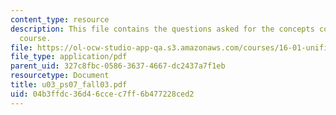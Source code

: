 ```yaml
---
content_type: resource
description: This file contains the questions asked for the concepts covered in the
  course.
file: https://ol-ocw-studio-app-qa.s3.amazonaws.com/courses/16-01-unified-engineering-i-ii-iii-iv-fall-2005-spring-2006/04b3ffdc36d46ccec7ff6b477228ced2_u03_ps07_fall03.pdf
file_type: application/pdf
parent_uid: 327c8fbc-0586-3637-4667-dc2437a7f1eb
resourcetype: Document
title: u03_ps07_fall03.pdf
uid: 04b3ffdc-36d4-6cce-c7ff-6b477228ced2
---
```

